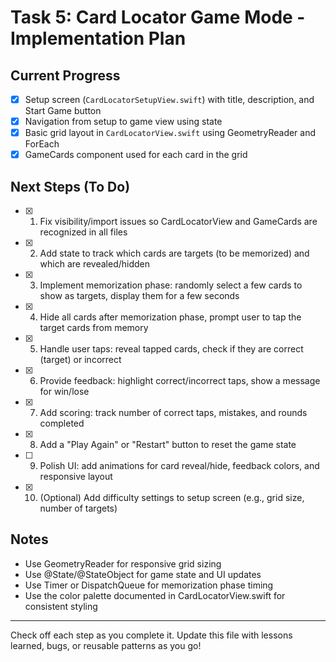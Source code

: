 # Task 5: Card Locator Game Mode - Implementation Plan

## Current Progress
- [x] Setup screen (`CardLocatorSetupView.swift`) with title, description, and Start Game button
- [x] Navigation from setup to game view using state
- [x] Basic grid layout in `CardLocatorView.swift` using GeometryReader and ForEach
- [x] GameCards component used for each card in the grid

## Next Steps (To Do)
- [x] 1. Fix visibility/import issues so CardLocatorView and GameCards are recognized in all files
- [x] 2. Add state to track which cards are targets (to be memorized) and which are revealed/hidden
- [x] 3. Implement memorization phase: randomly select a few cards to show as targets, display them for a few seconds
- [x] 4. Hide all cards after memorization phase, prompt user to tap the target cards from memory
- [x] 5. Handle user taps: reveal tapped cards, check if they are correct (target) or incorrect
- [x] 6. Provide feedback: highlight correct/incorrect taps, show a message for win/lose
- [x] 7. Add scoring: track number of correct taps, mistakes, and rounds completed
- [x] 8. Add a "Play Again" or "Restart" button to reset the game state
- [ ] 9. Polish UI: add animations for card reveal/hide, feedback colors, and responsive layout
- [x] 10. (Optional) Add difficulty settings to setup screen (e.g., grid size, number of targets)

## Notes
- Use GeometryReader for responsive grid sizing
- Use @State/@StateObject for game state and UI updates
- Use Timer or DispatchQueue for memorization phase timing
- Use the color palette documented in CardLocatorView.swift for consistent styling

---
Check off each step as you complete it. Update this file with lessons learned, bugs, or reusable patterns as you go! 